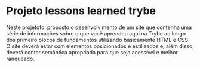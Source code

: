 # Projeto lessons learned trybe

Neste projetofoi proposto o desenvolvimento de um site que contenha uma série de informações sobre o que você aprendeu aqui na Trybe ao longo dos primeiro blocos de fundamentos utilizando basicamente HTML e CSS. </br>
O site deverá estar com elementos posicionados e estilizados e, além disso, deverá conter semântica apropriada para que seja acessível e melhor ranqueado.